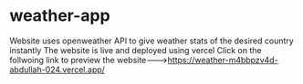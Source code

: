 # weather-app
Website uses openweather API to give weather stats of the desired country instantly
The website is live and deployed using vercel
Click on the follwoing link to preview the website--->https://weather-m4bbpzv4d-abdullah-024.vercel.app/
